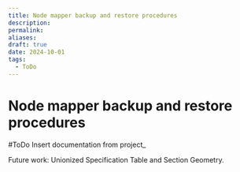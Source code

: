 ```yaml
---
title: Node mapper backup and restore procedures
description: 
permalink: 
aliases: 
draft: true
date: 2024-10-01
tags:
  - ToDo
---
```

# Node mapper backup and restore procedures


#ToDo Insert documentation from project_
 

Future work: Unionized Specification Table and Section Geometry.